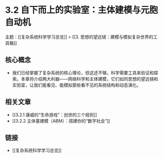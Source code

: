 # 3.2 自下而上的实验室：主体建模与元胞自动机

主题：[[复杂系统科学学习总览]] > [[3. 思想的望远镜：建模与模拟复杂世界的工具箱]]

## 核心概念

- 我们已经掌握了复杂系统的核心理论，但这还不够。科学需要工具来验证和探索。本章将介绍两大利器——网络科学和主体建模，它们如同思想的望远镜和实验室，让我们能看见、能模拟那些看不见的系统结构和动态演化。

## 相关文章

- [[3.2.1 康威的“生命游戏”：创世的三个规则]]
- [[3.2.2 主体基建模（ABM）：搭建你的“数字社会”]]

## 链接

- [[复杂系统科学学习总览]]
